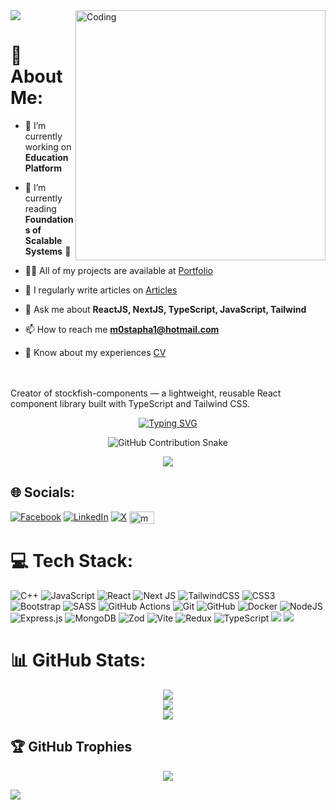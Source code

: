 <img src="https://user-images.githubusercontent.com/73097560/115834477-dbab4500-a447-11eb-908a-139a6edaec5c.gif">
<img align = "right" alt = "Coding" width = "400" src = "https://cdn.dribbble.com/users/1162077/screenshots/3848914/programmer.gif"/>

# 💫 About Me:
- 🔭 I’m currently working on **Education Platform**

- 🌱 I’m currently reading **Foundations of Scalable Systems** 📖

- 👨‍💻 All of my projects are available at [Portfolio](https://mostapha-taha.vercel.app/)

- 📝 I regularly write articles on [Articles](https://www.linkedin.com/in/mostapha-taha/recent-activity/all/)

- 💬 Ask me about **ReactJS, NextJS, TypeScript, JavaScript, Tailwind**

- 📫 How to reach me **m0stapha1@hotmail.com**

- 📄 Know about my experiences [CV](https://flowcv.com/resume/tuqcpijwb6)
<br/>
<br/>
Creator of stockfish-components — a lightweight, reusable React component library built with TypeScript and Tailwind CSS.
<br/>
<div align="center">
  
  [![Typing SVG](https://readme-typing-svg.herokuapp.com?font=Pixelify+Sans&weight=500&size=24&duration=3000&pause=1000&color=006aff&center=true&vCenter=true&width=714&lines=Hi+%F0%9F%91%8B%2C+I'm+Mostapha+Taha;A++passionate+MERN+Stack+Developer+from+Egypt+%F0%9F%A7%91%E2%80%8D%F0%9F%92%BB)](https://git.io/typing-svg)
</div>
<div align="center">
<picture>
  <!-- Light mode snake SVG -->
  <source media="(prefers-color-scheme: light)" srcset="https://github.com/M0staphaTaha/M0staphaTaha/blob/output/github-contribution-grid-snake.svg">
  
  <!-- Dark mode snake SVG -->
  <source media="(prefers-color-scheme: dark)" srcset="https://github.com/M0staphaTaha/M0staphaTaha/blob/output/github-contribution-grid-snake-dark.svg">

  <!-- Fallback (default to light mode if no media query match) -->
  <img alt="GitHub Contribution Snake" src="https://github.com/M0staphaTaha/M0staphaTaha/blob/output/github-contribution-grid-snake.svg">
</picture>

[![](https://visitcount.itsvg.in/api?id=M0staphaTaha&icon=6&color=1)](https://visitcount.itsvg.in)
</div>

## 🌐 Socials:
[![Facebook](https://img.shields.io/badge/Facebook-%231877F2.svg?logo=Facebook&logoColor=white)](https://facebook.com/https://www.facebook.com/profile.php?id=100009001212190) [![LinkedIn](https://img.shields.io/badge/LinkedIn-%230077B5.svg?logo=linkedin&logoColor=white)](https://linkedin.com/in/stockfish) [![X](https://img.shields.io/badge/X-black.svg?logo=X&logoColor=white)](https://twitter.com/St0ckfish) <a href="https://www.leetcode.com/m0staphataha" target="blank"><img align="center" src="https://raw.githubusercontent.com/rahuldkjain/github-profile-readme-generator/master/src/images/icons/Social/leet-code.svg" alt="m0staphataha" height="20" width="40" /></a>

# 💻 Tech Stack:
![C++](https://img.shields.io/badge/c++-%2300599C.svg?style=flat&logo=c%2B%2B&logoColor=white) ![JavaScript](https://img.shields.io/badge/javascript-%23323330.svg?style=flat&logo=javascript&logoColor=%23F7DF1E) ![React](https://img.shields.io/badge/react-%2320232a.svg?style=flat&logo=react&logoColor=%2361DAFB) ![Next JS](https://img.shields.io/badge/Next-black?style=flat&logo=next.js&logoColor=white) ![TailwindCSS](https://img.shields.io/badge/tailwindcss-%2338B2AC.svg?style=flat&logo=tailwind-css&logoColor=white) ![CSS3](https://img.shields.io/badge/css3-%231572B6.svg?style=flat&logo=css3&logoColor=white) ![Bootstrap](https://img.shields.io/badge/bootstrap-%238511FA.svg?style=flat&logo=bootstrap&logoColor=white) ![SASS](https://img.shields.io/badge/SASS-hotpink.svg?style=flat&logo=SASS&logoColor=white) ![GitHub Actions](https://img.shields.io/badge/github%20actions-%232671E5.svg?style=flat&logo=githubactions&logoColor=white) ![Git](https://img.shields.io/badge/git-%23F05033.svg?style=flat&logo=git&logoColor=white) ![GitHub](https://img.shields.io/badge/github-%23121011.svg?style=flat&logo=github&logoColor=white) ![Docker](https://img.shields.io/badge/docker-%230db7ed.svg?style=flat&logo=docker&logoColor=white) ![NodeJS](https://img.shields.io/badge/node.js-6DA55F?style=flat&logo=node.js&logoColor=white) ![Express.js](https://img.shields.io/badge/express.js-%23404d59.svg?style=flat&logo=express&logoColor=%2361DAFB) ![MongoDB](https://img.shields.io/badge/MongoDB-%234ea94b.svg?style=flat&logo=mongodb&logoColor=white) ![Zod](https://img.shields.io/badge/zod-%233068b7.svg?style=flat&logo=zod&logoColor=white) ![Vite](https://img.shields.io/badge/vite-%23646CFF.svg?style=flat&logo=vite&logoColor=white) ![Redux](https://img.shields.io/badge/redux-%23593d88.svg?style=flat&logo=redux&logoColor=white) ![TypeScript](https://img.shields.io/badge/typescript-%23007ACC.svg?style=flat&logo=typescript&logoColor=white) <img
    src="https://img.shields.io/badge/-Svelte-FF3E00?style=flat&logo=Svelte&logoColor=white"> <img
    src="https://img.shields.io/badge/-FastAPI-009688?style=flat&logo=FastAPI&logoColor=white">
# 📊 GitHub Stats:
<div align="center">

![](https://github-readme-stats.vercel.app/api/top-langs/?username=St0ckfish&theme=transparent&hide_border=true&include_all_commits=false&count_private=false&layout=compact)<br/>
![](https://github-readme-stats.vercel.app/api?username=St0ckfish&theme=transparent&hide_border=true&include_all_commits=false&count_private=false)<br/>
![](https://github-readme-streak-stats.herokuapp.com/?user=St0ckfish&theme=transparent&hide_border=true)
</div>

## 🏆 GitHub Trophies
<div align="center">

![](https://github-profile-trophy.vercel.app/?username=St0ckfish&theme=tokyonight&no-frame=true&no-bg=true&margin-w=4)
</div>
<img src="https://user-images.githubusercontent.com/73097560/115834477-dbab4500-a447-11eb-908a-139a6edaec5c.gif">
<!-- Proudly created with GPRM ( https://gprm.itsvg.in ) -->



